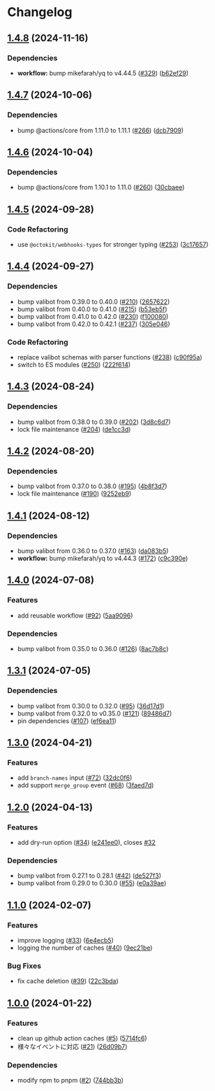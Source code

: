 # Changelog

## [1.4.8](https://github.com/4m-mazi/souji-action/compare/v1.4.7...v1.4.8) (2024-11-16)


### Dependencies

* **workflow:** bump mikefarah/yq to v4.44.5 ([#329](https://github.com/4m-mazi/souji-action/issues/329)) ([b62ef29](https://github.com/4m-mazi/souji-action/commit/b62ef29ea2e9f599a5d02a3507c8392e1ed8975e))

## [1.4.7](https://github.com/4m-mazi/souji-action/compare/v1.4.6...v1.4.7) (2024-10-06)


### Dependencies

* bump @actions/core from 1.11.0 to 1.11.1 ([#266](https://github.com/4m-mazi/souji-action/issues/266)) ([dcb7909](https://github.com/4m-mazi/souji-action/commit/dcb790930ee86437a1f797e70f12ba34daa3d429))

## [1.4.6](https://github.com/4m-mazi/souji-action/compare/v1.4.5...v1.4.6) (2024-10-04)


### Dependencies

* bump @actions/core from 1.10.1 to 1.11.0 ([#260](https://github.com/4m-mazi/souji-action/issues/260)) ([30cbaee](https://github.com/4m-mazi/souji-action/commit/30cbaee5336542e667512135139d93186df0d59d))

## [1.4.5](https://github.com/4m-mazi/souji-action/compare/v1.4.4...v1.4.5) (2024-09-28)


### Code Refactoring

* use `@octokit/webhooks-types` for stronger typing ([#253](https://github.com/4m-mazi/souji-action/issues/253)) ([3c17657](https://github.com/4m-mazi/souji-action/commit/3c1765759367cbd0da7dbf59e62ea6c3ba7d3cbe))

## [1.4.4](https://github.com/4m-mazi/souji-action/compare/v1.4.3...v1.4.4) (2024-09-27)


### Dependencies

* bump valibot from 0.39.0 to 0.40.0 ([#210](https://github.com/4m-mazi/souji-action/issues/210)) ([2657622](https://github.com/4m-mazi/souji-action/commit/26576222eb694351be5bb988212f28883f18addf))
* bump valibot from 0.40.0 to 0.41.0 ([#215](https://github.com/4m-mazi/souji-action/issues/215)) ([b53eb5f](https://github.com/4m-mazi/souji-action/commit/b53eb5f4cd0fb115dfb248a635d1c9f8e948d8bd))
* bump valibot from 0.41.0 to 0.42.0 ([#230](https://github.com/4m-mazi/souji-action/issues/230)) ([f100080](https://github.com/4m-mazi/souji-action/commit/f100080ce8af69d206eb5114197d175704ea15ae))
* bump valibot from 0.42.0 to 0.42.1 ([#237](https://github.com/4m-mazi/souji-action/issues/237)) ([305e046](https://github.com/4m-mazi/souji-action/commit/305e046a0daac085e593087686d00f6086c37422))


### Code Refactoring

* replace valibot schemas with parser functions ([#238](https://github.com/4m-mazi/souji-action/issues/238)) ([c90f95a](https://github.com/4m-mazi/souji-action/commit/c90f95a085a00b92d6f44201c68d8a754a6538e8))
* switch to ES modules ([#250](https://github.com/4m-mazi/souji-action/issues/250)) ([222f614](https://github.com/4m-mazi/souji-action/commit/222f614d0e8a75067bce751ed2bad6c039322471))

## [1.4.3](https://github.com/4m-mazi/souji-action/compare/v1.4.2...v1.4.3) (2024-08-24)


### Dependencies

* bump valibot from 0.38.0 to 0.39.0 ([#202](https://github.com/4m-mazi/souji-action/issues/202)) ([3d8c6d7](https://github.com/4m-mazi/souji-action/commit/3d8c6d762ec16dac130ac74c32d5aa0053cf967b))
* lock file maintenance ([#204](https://github.com/4m-mazi/souji-action/issues/204)) ([de1cc3d](https://github.com/4m-mazi/souji-action/commit/de1cc3d79539f9c8fd259f176623013b179b4008))

## [1.4.2](https://github.com/4m-mazi/souji-action/compare/v1.4.1...v1.4.2) (2024-08-20)


### Dependencies

* bump valibot from 0.37.0 to 0.38.0 ([#195](https://github.com/4m-mazi/souji-action/issues/195)) ([4b8f3d7](https://github.com/4m-mazi/souji-action/commit/4b8f3d70dd23262a7796d23e7643b10e21116e76))
* lock file maintenance ([#190](https://github.com/4m-mazi/souji-action/issues/190)) ([9252eb9](https://github.com/4m-mazi/souji-action/commit/9252eb972d88d85442896282cbb28ab6addb51a6))

## [1.4.1](https://github.com/4m-mazi/souji-action/compare/v1.4.0...v1.4.1) (2024-08-12)


### Dependencies

* bump valibot from 0.36.0 to 0.37.0 ([#163](https://github.com/4m-mazi/souji-action/issues/163)) ([da083b5](https://github.com/4m-mazi/souji-action/commit/da083b50ea92e526b52a2c8ea7edd9535504809a))
* **workflow:** bump mikefarah/yq to v4.44.3 ([#172](https://github.com/4m-mazi/souji-action/issues/172)) ([c9c390e](https://github.com/4m-mazi/souji-action/commit/c9c390e4aaef5de86a41a9b583b895050159077b))

## [1.4.0](https://github.com/4m-mazi/souji-action/compare/v1.3.1...v1.4.0) (2024-07-08)


### Features

* add reusable workflow ([#92](https://github.com/4m-mazi/souji-action/issues/92)) ([5aa9096](https://github.com/4m-mazi/souji-action/commit/5aa90962c07b2c76ecb57e9ca6e5672ac0d44370))


### Dependencies

* bump valibot from 0.35.0 to 0.36.0 ([#126](https://github.com/4m-mazi/souji-action/issues/126)) ([8ac7b8c](https://github.com/4m-mazi/souji-action/commit/8ac7b8c26c1e408ba2e1bea8be5b51ca0643b8ef))

## [1.3.1](https://github.com/4m-mazi/souji-action/compare/v1.3.0...v1.3.1) (2024-07-05)


### Dependencies

* bump valibot from 0.30.0 to 0.32.0 ([#95](https://github.com/4m-mazi/souji-action/issues/95)) ([36d17d1](https://github.com/4m-mazi/souji-action/commit/36d17d1e01135a3d8dc391ed66abd6b6c1f4eb5b))
* bump valibot from 0.32.0 to v0.35.0 ([#121](https://github.com/4m-mazi/souji-action/issues/121)) ([89486d7](https://github.com/4m-mazi/souji-action/commit/89486d7bf1a6cd0e6bd0429d424911b6b5287559))
* pin dependencies ([#107](https://github.com/4m-mazi/souji-action/issues/107)) ([ef6ea11](https://github.com/4m-mazi/souji-action/commit/ef6ea11cf69445a19b2dba581582d9c13e4ac527))

## [1.3.0](https://github.com/4m-mazi/souji-action/compare/v1.2.0...v1.3.0) (2024-04-21)


### Features

* add `branch-names` input ([#72](https://github.com/4m-mazi/souji-action/issues/72)) ([32dc0f6](https://github.com/4m-mazi/souji-action/commit/32dc0f640256cb9668de8eafe5225b2c66edba28))
* add support `merge_group` event ([#68](https://github.com/4m-mazi/souji-action/issues/68)) ([3faed7d](https://github.com/4m-mazi/souji-action/commit/3faed7d473e1b9e77d915051af9c6ddc2db8a310))

## [1.2.0](https://github.com/4m-mazi/souji-action/compare/v1.1.0...v1.2.0) (2024-04-13)


### Features

* add dry-run option ([#34](https://github.com/4m-mazi/souji-action/issues/34)) ([e241ee0](https://github.com/4m-mazi/souji-action/commit/e241ee033938b1563c6d9ece3212b9427abd3f02)), closes [#32](https://github.com/4m-mazi/souji-action/issues/32)


### Dependencies

* bump valibot from 0.27.1 to 0.28.1 ([#42](https://github.com/4m-mazi/souji-action/issues/42)) ([de527f3](https://github.com/4m-mazi/souji-action/commit/de527f3f54ce54f62199a55ba01a28ab64a95078))
* bump valibot from 0.29.0 to 0.30.0 ([#55](https://github.com/4m-mazi/souji-action/issues/55)) ([e0a39ae](https://github.com/4m-mazi/souji-action/commit/e0a39ae6da96b7316d3c965dc528c2ac78d8c146))

## [1.1.0](https://github.com/4m-mazi/souji-action/compare/v1.0.0...v1.1.0) (2024-02-07)


### Features

* improve logging ([#33](https://github.com/4m-mazi/souji-action/issues/33)) ([6e4ecb5](https://github.com/4m-mazi/souji-action/commit/6e4ecb54a0685495abd9b163bd213f0dcfc53d14))
* logging the number of caches ([#40](https://github.com/4m-mazi/souji-action/issues/40)) ([9ec21be](https://github.com/4m-mazi/souji-action/commit/9ec21bed6832ba0d0c5c74da5366df6953a11424))


### Bug Fixes

* fix cache deletion ([#39](https://github.com/4m-mazi/souji-action/issues/39)) ([22c3bda](https://github.com/4m-mazi/souji-action/commit/22c3bdaf04ac0c745ced6632047bac66e2170428))

## [1.0.0](https://github.com/4m-mazi/souji-action/compare/v0.1.0...v1.0.0) (2024-01-22)


### Features

* clean up github action caches ([#5](https://github.com/4m-mazi/souji-action/issues/5)) ([5714fc6](https://github.com/4m-mazi/souji-action/commit/5714fc6fcd7f5e19153774c8cd45214265fc9aa5))
* 様々なイベントに対応 ([#21](https://github.com/4m-mazi/souji-action/issues/21)) ([26d09b7](https://github.com/4m-mazi/souji-action/commit/26d09b760df53faf839424d8bf670db7614eec10))


### Dependencies

* modify npm to pnpm ([#2](https://github.com/4m-mazi/souji-action/issues/2)) ([744bb3b](https://github.com/4m-mazi/souji-action/commit/744bb3beffdcd890cc4db8cc5b784a03a84d305b))
